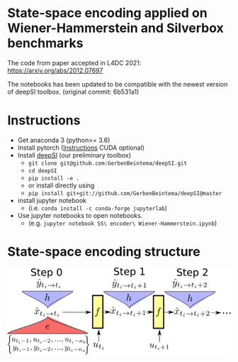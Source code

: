 # State-space encoding applied on Wiener-Hammerstein and Silverbox benchmarks

The code from paper accepted in L4DC 2021: https://arxiv.org/abs/2012.07697

The notebooks has been updated to be compatible with the newest version of deepSI toolbox.  (original commit: 6b531a1)

# Instructions

* Get anaconda 3 (python>= 3.6)
* Install pytorch ([Instructions](https://pytorch.org/get-started) CUDA optional)
* Install [deepSI](https://github.com/GerbenBeintema/deepSI) (our preliminary toolbox)
  * `git clone git@github.com:GerbenBeintema/deepSI.git` 
  * `cd deepSI`
  * `pip install -e .`
  * or install directly using
  * `pip install git+git://github.com/GerbenBeintema/deepSI@master`
* install jupyter notebook 
  * (i.e. `conda install -c conda-forge jupyterlab`)
* Use jupyter notebooks to open notebooks.
  * (e.g. `jupyter notebook SS\ encoder\ Wiener-Hammerstein.ipynb`)

# State-space encoding structure

![encoder image](Encoder-graphic.png)